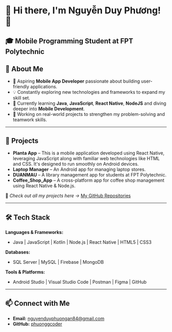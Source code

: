 # 💫 Hi there, I'm Nguyễn Duy Phương! 👋  
🎓 **Mobile Programming Student** at **FPT Polytechnic**  
---

## 🚀 About Me  
- 📱 Aspiring **Mobile App Developer** passionate about building user-friendly applications.  
- 💡 Constantly exploring new technologies and frameworks to expand my skill set.  
- 🌱 Currently learning **Java**, **JavaScript**, **React Native**, **NodeJS** and diving deeper into **Mobile Development**.  
- 🔭 Working on real-world projects to strengthen my problem-solving and teamwork skills.  

---

## 💼 Projects  
- **Planta App** – This is a mobile application developed using React Native, leveraging JavaScript along with familiar web technologies like HTML and CSS. It's designed to run smoothly on Android devices. 
- **Laptop Manager** – An Android app for managing laptop stores.  
- **DUANMAU** – A library management app for students at FPT Polytechnic.  
- **Coffee_Shop_App** – A cross-platform app for coffee shop management using React Native & Node.js.  

🌟 *Check out all my projects here →* [My GitHub Repositories](https://github.com/phuonggcoder?tab=repositories)  

---

## 🛠️ Tech Stack  
**Languages & Frameworks:**  
- Java | JavaScript | Kotlin | Node.js | React Native | HTML5 | CSS3  

**Databases:**  
- SQL Server | MySQL | Firebase | MongoDB  

**Tools & Platforms:**  
- Android Studio | Visual Studio Code | Postman | Figma | GitHub  

---

## 📫 Connect with Me  
- **Email:** nguyenduyphuongan84@gmail.com  
- **GitHub:** [phuonggcoder](https://github.com/phuonggcoder)  
